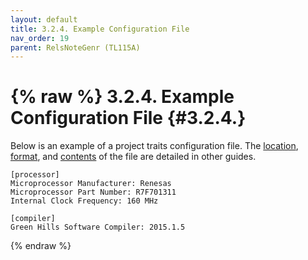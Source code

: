 ```yaml
---
layout: default
title: 3.2.4. Example Configuration File
nav_order: 19
parent: RelsNoteGenr (TL115A)
---
```

{% raw %}
3.2.4. Example Configuration File                                                                              {#3.2.4.}
========================================================================================================================
Below is an example of a project traits configuration file.  The [location](3.2.1.), [format](3.2.2.), and
[contents](3.2.3.) of the file are detailed in other guides.

    [processor]
    Microprocessor Manufacturer: Renesas
    Microprocessor Part Number: R7F701311
    Internal Clock Frequency: 160 MHz
    
    [compiler]
    Green Hills Software Compiler: 2015.1.5
{% endraw %}
